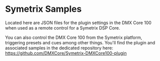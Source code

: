 # Symetrix Samples

Located here are JSON files for the plugin settings in the DMX Core 100 when used as a remote control for a Symetrix DSP Core.

You can also control the DMX Core 100 from the Symetrix platform, triggering presets and cues among other things. You'll find the
plugin and associated samples in the dedicated repository here: https://github.com/DMXCore/Symetrix-DMXCore100-plugin
